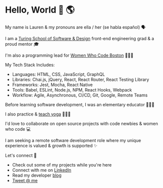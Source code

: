 # Hello, World 👋 🌎 

My name is Lauren & my pronouns are ella / her (se habla español) 🗣️ 

I am a [Turing School of Software & Design](https://turing.io/) front-end engineering grad & a proud mentor 🎓️ 

I'm also a programming lead for [Women Who Code Boston](https://www.womenwhocode.com/boston) 👩🏻‍💻 

My Tech Stack Includes:
   - Languages: HTML, CSS, JavaScript, GraphQL 
   - Libraries: Chai.js, jQuery, React, React Router, React Testing Library
   - Frameworks: Jest, Mocha, React Native 
   - Tools: Babel, ESLint, Node.js, NPM, React Hooks, Webpack
   - Workflow: Agile, Asynchronous, CI/CD, Git, Google, Remote Teams

Before learning software development, I was an elementary educator 👩🏻‍🏫 

I also practice & [teach yoga](https://app.ubindi.com/Lauren.Lucero) 🧘🏻‍♀️ 

I'd love to collaborate on open source projects with code newbies & women who code 💻 

I am seeking a remote software development role where my unique experience is valued & growth is supported ✨ 

Let's connect 🔗
  - Check out some of my projects while you're here
  - Connect with me on [LinkedIn](https://www.linkedin.com/in/laurenlucero/)
  - Read my developer [blog](https://laurenbreathes.hashnode.dev/)
  - [Tweet @ me](https://twitter.com/lauren_breathes)
